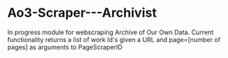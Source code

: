 # Ao3-Scraper---Archivist
In progress module for webscraping Archive of Our Own Data. Current functionality returns a list of work Id's given a URL and page=[number of pages] as arguments to PageScraperID
